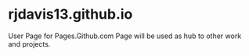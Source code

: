 # rjdavis13.github.io
User Page for Pages.Github.com
   Page will be used as hub to other work and projects.
